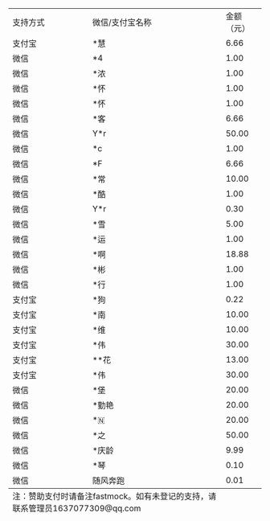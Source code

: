<table>
  <tr>
    <td>支持方式</td>
    <td>微信/支付宝名称</td>
    <td>金额（元）</td>
  </tr>
  <tr><td>支付宝</td><td>*慧</td><td>6.66</td></tr>
  <tr><td>微信</td><td>*4</td><td>1.00</td></tr>
  <tr><td>微信</td><td>*浓</td><td>1.00</td></tr>
  <tr><td>微信</td><td>*怀</td><td>1.00</td></tr>
  <tr><td>微信</td><td>*怀</td><td>1.00</td></tr>
  <tr><td>微信</td><td>*客</td><td>6.66</td></tr>
  <tr><td>微信</td><td>Y*r</td><td>50.00</td></tr>
  <tr><td>微信</td><td>*c</td><td>1.00</td></tr>
  <tr><td>微信</td><td>*F</td><td>6.66</td></tr>
  <tr><td>微信</td><td>*常</td><td>10.00</td></tr>
  <tr><td>微信</td><td>*酷</td><td>1.00</td></tr>
  <tr><td>微信</td><td>Y*r</td><td>0.30</td></tr>
  <tr><td>微信</td><td>*雪</td><td>5.00</td></tr>
  <tr><td>微信</td><td>*运</td><td>1.00</td></tr>
  <tr><td>微信</td><td>*啊</td><td>18.88</td></tr>
  <tr><td>微信</td><td>*彬</td><td>1.00</td></tr>
  <tr><td>微信</td><td>*行</td><td>1.00</td></tr>
  <tr><td>支付宝</td><td>*狗</td><td>0.22</td></tr>
  <tr><td>支付宝</td><td>*南</td><td>10.00</td></tr>
  <tr><td>支付宝</td><td>*维</td><td>10.00</td></tr>
  <tr><td>支付宝</td> <td>*伟</td><td>30.00</td></tr>
  <tr> <td>支付宝</td> <td>**花</td><td>13.00</td></tr>
  <tr><td>支付宝</td> <td>*伟</td><td>30.00</td></tr>
  <tr><td>微信</td> <td>*堡</td><td>20.00</td></tr>
  <tr><td>微信</td> <td>*勤艳</td><td>20.00</td></tr>
  <tr><td>微信</td> <td>*🇳</td><td>20.00</td></tr>
  <tr><td>微信</td> <td>*之</td><td>50.00</td></tr>
  <tr><td>微信</td> <td>*庆龄</td><td>9.99</td></tr>
  <tr><td>微信</td> <td>*琴</td><td>0.10</td></tr>
  <tr><td>微信</td> <td>随风奔跑</td><td>0.01</td></tr>
  <tfoot><tr><td colspan="2">注：赞助支付时请备注fastmock。如有未登记的支持，请联系管理员1637077309@qq.com</td></tr></tfoot>
</table>